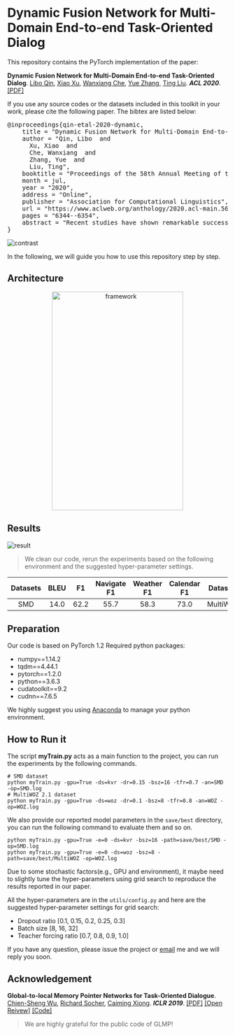 # Dynamic Fusion Network for Multi-Domain End-to-end Task-Oriented Dialog

This repository contains the PyTorch implementation of the paper: 

**Dynamic Fusion Network for Multi-Domain End-to-end Task-Oriented Dialog**. [Libo Qin](http://ir.hit.edu.cn/~lbqin/), [Xiao Xu](https://looperxx.github.io/), [Wanxiang Che](http://ir.hit.edu.cn/~car/chinese.htm), [Yue Zhang](https://frcchang.github.io/), [Ting Liu](http://ir.hit.edu.cn/~liuting/). ***ACL 2020***. [[PDF]](https://www.aclweb.org/anthology/2020.acl-main.565/)

If you use any source codes or the datasets included in this toolkit in your work, please cite the following paper. The bibtex are listed below:

<pre>
@inproceedings{qin-etal-2020-dynamic,
    title = "Dynamic Fusion Network for Multi-Domain End-to-end Task-Oriented Dialog",
    author = "Qin, Libo  and
      Xu, Xiao  and
      Che, Wanxiang  and
      Zhang, Yue  and
      Liu, Ting",
    booktitle = "Proceedings of the 58th Annual Meeting of the Association for Computational Linguistics",
    month = jul,
    year = "2020",
    address = "Online",
    publisher = "Association for Computational Linguistics",
    url = "https://www.aclweb.org/anthology/2020.acl-main.565",
    pages = "6344--6354",
    abstract = "Recent studies have shown remarkable success in end-to-end task-oriented dialog system. However, most neural models rely on large training data, which are only available for a certain number of task domains, such as navigation and scheduling. This makes it difficult to scalable for a new domain with limited labeled data. However, there has been relatively little research on how to effectively use data from all domains to improve the performance of each domain and also unseen domains. To this end, we investigate methods that can make explicit use of domain knowledge and introduce a shared-private network to learn shared and specific knowledge. In addition, we propose a novel Dynamic Fusion Network (DF-Net) which automatically exploit the relevance between the target domain and each domain. Results show that our models outperforms existing methods on multi-domain dialogue, giving the state-of-the-art in the literature. Besides, with little training data, we show its transferability by outperforming prior best model by 13.9{\%} on average.",
}
</pre>
![contrast](img/contrast.png)

In the following, we will guide you how to use this repository step by step.

## Architecture

<div align=center><img src="img/framework.png"  alt="framework" width="300" height="500"  /></div>

## Results

![result](img/result.png)

> We clean our code, rerun the experiments based on the following environment and the suggested hyper-parameter settings.

|Datasets|BLEU|F1|Navigate F1|Weather F1|Calendar F1|Datasets|BLEU|F1|Restaurant F1|Attraction F1|Hotel F1|
|:----:|:----:|:----:|:----:|:----:|:----:|:----:|:----:|:----:|:----:|:----:|:----:|
|SMD|14.0|62.2|55.7|58.3|73.0|MultiWOZ|9.29|34.2|40.1|34.2|28.8|


## Preparation

Our code is based on PyTorch 1.2 Required python packages:

-   numpy==1.14.2
-   tqdm==4.44.1
-   pytorch==1.2.0
-   python==3.6.3
-   cudatoolkit==9.2
-   cudnn==7.6.5

We highly suggest you using [Anaconda](https://www.anaconda.com/) to manage your python environment.

## How to Run it

The script **myTrain.py** acts as a main function to the project, you can run the experiments by the following commands.

```Shell
# SMD dataset
python myTrain.py -gpu=True -ds=kvr -dr=0.15 -bsz=16 -tfr=0.7 -an=SMD -op=SMD.log
# MultiWOZ 2.1 dataset
python myTrain.py -gpu=True -ds=woz -dr=0.1 -bsz=8 -tfr=0.8 -an=WOZ -op=WOZ.log
```

We also provide our reported model parameters in the `save/best` directory, you can run the following command to evaluate them and so on.

```SHELL
python myTrain.py -gpu=True -e=0 -ds=kvr -bsz=16 -path=save/best/SMD -op=SMD.log
python myTrain.py -gpu=True -e=0 -ds=woz -bsz=8 -path=save/best/MultiWOZ -op=WOZ.log
```

Due to some stochastic factors(e.g., GPU and environment), it maybe need to slightly tune the hyper-parameters using grid search to reproduce the results reported in our paper. 

All the hyper-parameters are in the `utils/config.py` and here are the suggested hyper-parameter settings for grid search:

-   Dropout ratio [0.1, 0.15, 0.2, 0.25, 0.3]
-   Batch size [8, 16, 32]
-   Teacher forcing ratio [0.7, 0.8, 0.9, 1.0]

If you have any question, please issue the project or [email](mailto:xxu@ir.hit.edu.cn) me and we will reply you soon.

## Acknowledgement

**Global-to-local Memory Pointer Networks for Task-Oriented Dialogue**. [Chien-Sheng Wu](https://jasonwu0731.github.io/), [Richard Socher](https://www.socher.org/), [Caiming Xiong](http://www.stat.ucla.edu/~caiming/). ***ICLR 2019***. [[PDF]](https://arxiv.org/abs/1901.04713) [[Open Reivew]](https://openreview.net/forum?id=ryxnHhRqFm) [[Code]](https://github.com/jasonwu0731/GLMP)

>   We are highly grateful for the public code of GLMP!